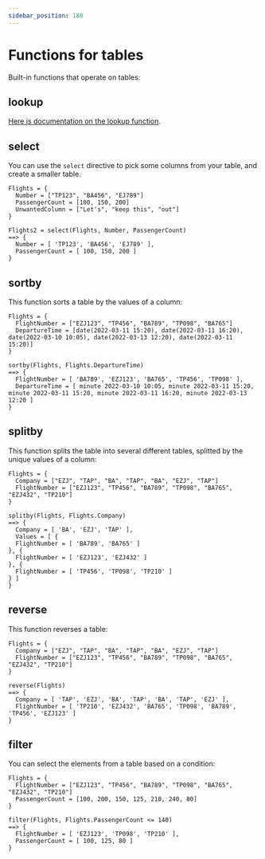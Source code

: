 ```yaml
---
sidebar_position: 180
---
```


# Functions for tables

Built-in functions that operate on tables:

## lookup

[Here is documentation on the lookup function](/docs/docs/language/advanced-concepts/lookups).

## select

You can use the `select` directive to pick some columns from your table, and create a smaller table.

```deci live
Flights = {
  Number = ["TP123", "BA456", "EJ789"]
  PassengerCount = [100, 150, 200]
  UnwantedColumn = ["Let's", "keep this", "out"]
}

Flights2 = select(Flights, Number, PassengerCount)
==> {
  Number = [ 'TP123', 'BA456', 'EJ789' ],
  PassengerCount = [ 100, 150, 200 ]
}
```

## sortby

This function sorts a table by the values of a column:

```deci live
Flights = {
  FlightNumber = ["EZJ123", "TP456", "BA789", "TP098", "BA765"]
  DepartureTime = [date(2022-03-11 15:20), date(2022-03-11 16:20), date(2022-03-10 10:05), date(2022-03-13 12:20), date(2022-03-11 15:20)]
}

sortby(Flights, Flights.DepartureTime)
==> {
  FlightNumber = [ 'BA789', 'EZJ123', 'BA765', 'TP456', 'TP098' ],
  DepartureTime = [ minute 2022-03-10 10:05, minute 2022-03-11 15:20, minute 2022-03-11 15:20, minute 2022-03-11 16:20, minute 2022-03-13 12:20 ]
}
```

## splitby

This function splits the table into several different tables, splitted by the unique values of a column:

```
Flights = {
  Company = ["EZJ", "TAP", "BA", "TAP", "BA", "EZJ", "TAP"]
  FlightNumber = ["EZJ123", "TP456", "BA789", "TP098", "BA765", "EZJ432", "TP210"]
}

splitby(Flights, Flights.Company)
==> {
  Company = [ 'BA', 'EZJ', 'TAP' ],
  Values = [ {
  FlightNumber = [ 'BA789', 'BA765' ]
}, {
  FlightNumber = [ 'EZJ123', 'EZJ432' ]
}, {
  FlightNumber = [ 'TP456', 'TP098', 'TP210' ]
} ]
}
```

## reverse

This function reverses a table:

```deci live
Flights = {
  Company = ["EZJ", "TAP", "BA", "TAP", "BA", "EZJ", "TAP"]
  FlightNumber = ["EZJ123", "TP456", "BA789", "TP098", "BA765", "EZJ432", "TP210"]
}

reverse(Flights)
==> {
  Company = [ 'TAP', 'EZJ', 'BA', 'TAP', 'BA', 'TAP', 'EZJ' ],
  FlightNumber = [ 'TP210', 'EZJ432', 'BA765', 'TP098', 'BA789', 'TP456', 'EZJ123' ]
}
```

## filter

You can select the elements from a table based on a condition:

```deci live
Flights = {
  FlightNumber = ["EZJ123", "TP456", "BA789", "TP098", "BA765", "EZJ432", "TP210"]
  PassengerCount = [100, 200, 150, 125, 210, 240, 80]
}

filter(Flights, Flights.PassengerCount <= 140)
==> {
  FlightNumber = [ 'EZJ123', 'TP098', 'TP210' ],
  PassengerCount = [ 100, 125, 80 ]
}
```
